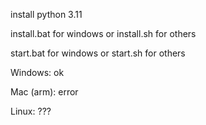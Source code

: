 install python 3.11

install.bat for windows or install.sh for others

start.bat for windows or start.sh for others

Windows: ok

Mac (arm): error

Linux: ???

